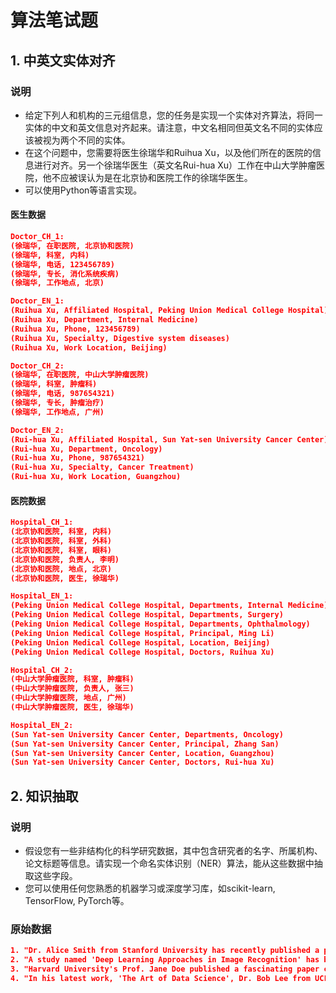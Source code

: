 # 算法笔试题

## 1. 中英文实体对齐

### 说明
- 给定下列人和机构的三元组信息，您的任务是实现一个实体对齐算法，将同一实体的中文和英文信息对齐起来。请注意，中文名相同但英文名不同的实体应该被视为两个不同的实体。 
- 在这个问题中，您需要将医生徐瑞华和Ruihua Xu，以及他们所在的医院的信息进行对齐。另一个徐瑞华医生（英文名Rui-hua Xu）工作在中山大学肿瘤医院，他不应被误认为是在北京协和医院工作的徐瑞华医生。
- 可以使用Python等语言实现。

#### 医生数据
```json
Doctor_CH_1:
(徐瑞华, 在职医院, 北京协和医院)
(徐瑞华, 科室, 内科)
(徐瑞华, 电话, 123456789)
(徐瑞华, 专长, 消化系统疾病)
(徐瑞华, 工作地点, 北京)

Doctor_EN_1:
(Ruihua Xu, Affiliated Hospital, Peking Union Medical College Hospital)
(Ruihua Xu, Department, Internal Medicine)
(Ruihua Xu, Phone, 123456789)
(Ruihua Xu, Specialty, Digestive system diseases)
(Ruihua Xu, Work Location, Beijing)

Doctor_CH_2:
(徐瑞华, 在职医院, 中山大学肿瘤医院)
(徐瑞华, 科室, 肿瘤科)
(徐瑞华, 电话, 987654321)
(徐瑞华, 专长, 肿瘤治疗)
(徐瑞华, 工作地点, 广州)

Doctor_EN_2:
(Rui-hua Xu, Affiliated Hospital, Sun Yat-sen University Cancer Center)
(Rui-hua Xu, Department, Oncology)
(Rui-hua Xu, Phone, 987654321)
(Rui-hua Xu, Specialty, Cancer Treatment)
(Rui-hua Xu, Work Location, Guangzhou)

```

#### 医院数据
```json
Hospital_CH_1:
(北京协和医院, 科室, 内科)
(北京协和医院, 科室, 外科)
(北京协和医院, 科室, 眼科)
(北京协和医院, 负责人, 李明)
(北京协和医院, 地点, 北京)
(北京协和医院, 医生, 徐瑞华)

Hospital_EN_1:
(Peking Union Medical College Hospital, Departments, Internal Medicine)
(Peking Union Medical College Hospital, Departments, Surgery)
(Peking Union Medical College Hospital, Departments, Ophthalmology)
(Peking Union Medical College Hospital, Principal, Ming Li)
(Peking Union Medical College Hospital, Location, Beijing)
(Peking Union Medical College Hospital, Doctors, Ruihua Xu)

Hospital_CH_2:
(中山大学肿瘤医院, 科室, 肿瘤科)
(中山大学肿瘤医院, 负责人, 张三)
(中山大学肿瘤医院, 地点, 广州)
(中山大学肿瘤医院, 医生, 徐瑞华)

Hospital_EN_2:
(Sun Yat-sen University Cancer Center, Departments, Oncology)
(Sun Yat-sen University Cancer Center, Principal, Zhang San)
(Sun Yat-sen University Cancer Center, Location, Guangzhou)
(Sun Yat-sen University Cancer Center, Doctors, Rui-hua Xu)

```
## 2. 知识抽取
### 说明
- 假设您有一些非结构化的科学研究数据，其中包含研究者的名字、所属机构、论文标题等信息。请实现一个命名实体识别（NER）算法，能从这些数据中抽取这些字段。
- 您可以使用任何您熟悉的机器学习或深度学习库，如scikit-learn, TensorFlow, PyTorch等。
### 原始数据
```json
1. "Dr. Alice Smith from Stanford University has recently published a paper titled 'The Impact of Climate Change on Agriculture.'"
2. "A study named 'Deep Learning Approaches in Image Recognition' has been released by Prof. John Doe of MIT."
3. "Harvard University's Prof. Jane Doe published a fascinating paper called 'Quantum Mechanics for Beginners.'"
4. "In his latest work, 'The Art of Data Science', Dr. Bob Lee from UCLA presents a new perspective on the use of data in scientific research."

```